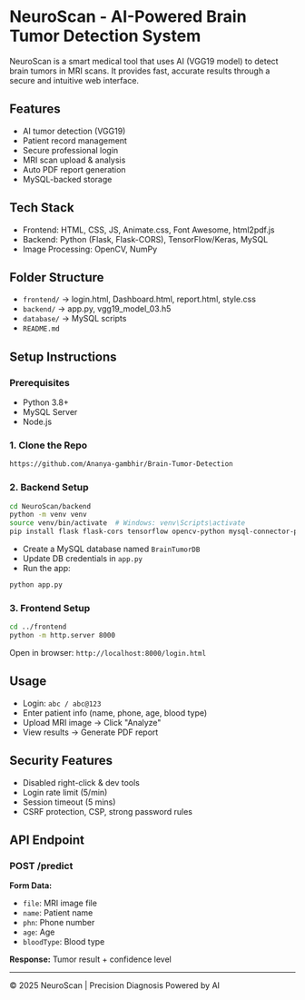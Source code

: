 # NeuroScan - AI-Powered Brain Tumor Detection System

NeuroScan is a smart medical tool that uses AI (VGG19 model) to detect brain tumors in MRI scans. It provides fast, accurate results through a secure and intuitive web interface.

## Features
- AI tumor detection (VGG19)
- Patient record management
- Secure professional login
- MRI scan upload & analysis
- Auto PDF report generation
- MySQL-backed storage

## Tech Stack
- Frontend: HTML, CSS, JS, Animate.css, Font Awesome, html2pdf.js
- Backend: Python (Flask, Flask-CORS), TensorFlow/Keras, MySQL
- Image Processing: OpenCV, NumPy

## Folder Structure
- `frontend/` → login.html, Dashboard.html, report.html, style.css
- `backend/` → app.py, vgg19_model_03.h5
- `database/` → MySQL scripts
- `README.md`

## Setup Instructions

### Prerequisites
- Python 3.8+
- MySQL Server
- Node.js

### 1. Clone the Repo
```bash
https://github.com/Ananya-gambhir/Brain-Tumor-Detection
```

### 2. Backend Setup
```bash
cd NeuroScan/backend
python -m venv venv
source venv/bin/activate  # Windows: venv\Scripts\activate
pip install flask flask-cors tensorflow opencv-python mysql-connector-python
```

- Create a MySQL database named `BrainTumorDB`
- Update DB credentials in `app.py`
- Run the app:
```bash
python app.py
```

### 3. Frontend Setup
```bash
cd ../frontend
python -m http.server 8000
```
Open in browser: `http://localhost:8000/login.html`

## Usage
- Login: `abc / abc@123`
- Enter patient info (name, phone, age, blood type)
- Upload MRI image → Click "Analyze"
- View results → Generate PDF report

## Security Features
- Disabled right-click & dev tools
- Login rate limit (5/min)
- Session timeout (5 mins)
- CSRF protection, CSP, strong password rules

## API Endpoint

### POST /predict
**Form Data:**
- `file`: MRI image file
- `name`: Patient name
- `phn`: Phone number
- `age`: Age
- `bloodType`: Blood type

**Response:** Tumor result + confidence level

---

© 2025 NeuroScan | Precision Diagnosis Powered by AI
